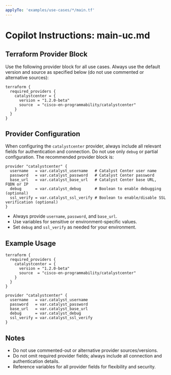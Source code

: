 ```yaml
---
applyTo: 'examples/use-cases/*/main.tf'
---
```


# Copilot Instructions: main-uc.md

## Terraform Provider Block

Use the following provider block for all use cases. Always use the default version and source as specified below (do not use commented or alternative sources):

```hcl
terraform {
  required_providers {
    catalystcenter = {
      version = "1.2.0-beta"
      source  = "cisco-en-programmability/catalystcenter"
    }
  }
}
```

## Provider Configuration

When configuring the `catalystcenter` provider, always include all relevant fields for authentication and connection. Do not use only `debug` or partial configuration. The recommended provider block is:

```hcl
provider "catalystcenter" {
  username   = var.catalyst_username   # Catalyst Center user name
  password   = var.catalyst_password   # Catalyst Center password
  base_url   = var.catalyst_base_url   # Catalyst Center base URL, FQDN or IP
  debug      = var.catalyst_debug      # Boolean to enable debugging (optional)
  ssl_verify = var.catalyst_ssl_verify # Boolean to enable/disable SSL verification (optional)
}
```

- Always provide `username`, `password`, and `base_url`.
- Use variables for sensitive or environment-specific values.
- Set `debug` and `ssl_verify` as needed for your environment.

## Example Usage

```hcl
terraform {
  required_providers {
    catalystcenter = {
      version = "1.2.0-beta"
      source  = "cisco-en-programmability/catalystcenter"
    }
  }
}

provider "catalystcenter" {
  username   = var.catalyst_username
  password   = var.catalyst_password
  base_url   = var.catalyst_base_url
  debug      = var.catalyst_debug
  ssl_verify = var.catalyst_ssl_verify
}
```

## Notes
- Do not use commented-out or alternative provider sources/versions.
- Do not omit required provider fields; always include all connection and authentication details.
- Reference variables for all provider fields for flexibility and security.
